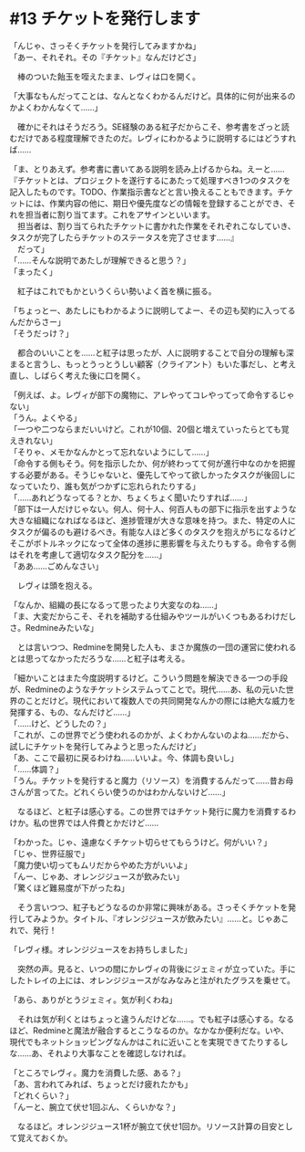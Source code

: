 # #13 チケットを発行します

「んじゃ、さっそくチケットを発行してみますかね」  
「あー、それそれ。その『チケット』なんだけどさ」

　棒のついた飴玉を咥えたまま、レヴィは口を開く。

「大事なもんだってことは、なんとなくわかるんだけど。具体的に何が出来るのかよくわかんなくて……」

　確かにそれはそうだろう。SE経験のある紅子だからこそ、参考書をざっと読むだけである程度理解できたのだ。レヴィにわかるように説明するにはどうすれば……

「ま、とりあえず。参考書に書いてある説明を読み上げるからね。えーと……  
『チケットとは、プロジェクトを遂行するにあたって処理すべき1つのタスクを記入したものです。TODO、作業指示書などと言い換えることもできます。チケットには、作業内容の他に、期日や優先度などの情報を‪登録することができ、それを担当者に‬割り当てます。これをアサインといいます。  
　担当者は、割り当てられたチケットに書かれた作業をそれぞれこなしていき、タスクが完了したらチケットのステータスを完了させます……』  
　だって」  
「……そんな説明であたしが理解できると思う？」  
「まったく」

　紅子はこれでもかというくらい勢いよく首を横に振る。

「ちょっとー、あたしにもわかるように説明してよー、その辺も契約に入ってるんだからさー」  
「そうだっけ？」

　都合のいいことを……と紅子は思ったが、人に説明することで自分の理解も深まると言うし、もっとうっとうしい顧客（クライアント）もいた事だし、と考え直し、しばらく考えた後に口を開く。

「例えば、よ。レヴィが部下の魔物に、アレやってコレやってって命令するじゃない」  
「うん。よくやる」  
「一つや二つならまだいいけど。これが10個、20個と増えていったらとても覚えきれない」  
「そりゃ、メモかなんかとって忘れないようにして……」  
「命令する側もそう。何を指示したか、何が終わってて何が進行中なのかを把握する必要がある。そうじゃないと、優先してやって欲しかったタスクが後回しになっていたり、誰も気がつかずに忘れられたりする」  
「……あれどうなってる？とか、ちょくちょく聞いたりすれば……」  
「部下は一人だけじゃない。何人、何十人、何百人もの部下に指示を出すような大きな組織になればなるほど、進捗管理が大きな意味を持つ。また、特定の人にタスクが偏るのも避けるべき。有能な人ほど多くのタスクを抱えがちになるけどそこがボトルネックになって全体の進捗に悪影響を与えたりもする。命令する側はそれを考慮して適切なタスク配分を……」  
「ああ……ごめんなさい」

　レヴィは頭を抱える。

「なんか、組織の長になるって思ったより大変なのね……」  
「ま、大変だからこそ、それを補助する仕組みやツールがいくつもあるわけだしさ。Redmineみたいな」

　とは言いつつ、Redmineを開発した人も、まさか魔族の一団の運営に使われるとは思ってなかっただろうな……と紅子は考える。

「細かいことはまた今度説明するけど。こういう問題を解決できる一つの手段が、Redmineのようなチケットシステムってことで。現代……あ、私の元いた世界のことだけど。現代において複数人での共同開発なんかの際には絶大な威力を発揮する、もの、なんだけど……」  
「……けど、どうしたの？」  
「これが、この世界でどう使われるのかが、よくわかんないのよね……だから、試しにチケットを発行してみようと思ったんだけど」  
「あ、ここで最初に戻るわけね……いいよ。今、体調も良いし」  
「……体調？」  
「うん。チケットを発行すると魔力（リソース）を消費するんだって……昔お母さんが言ってた。どれくらい使うのかはわかんないけど……」

　なるほど、と紅子は感心する。この世界ではチケット発行に魔力を消費するわけか。私の世界では人件費とかだけど……

「わかった。じゃ、遠慮なくチケット切らせてもらうけど。何がいい？」  
「じゃ、世界征服で」  
「魔力使い切ってもムリだからやめた方がいいよ」  
「んー、じゃあ、オレンジジュースが飲みたい」  
「驚くほど難易度が下がったね」

　そう言いつつ、紅子もどうなるのか非常に興味がある。さっそくチケットを発行してみようか。タイトル、『オレンジジュースが飲みたい』……と。じゃあこれで、発行！

「レヴィ様。オレンジジュースをお持ちしました」

　突然の声。見ると、いつの間にかレヴィの背後にジェミィが立っていた。手にしたトレイの上には、オレンジジュースがなみなみと注がれたグラスを乗せて。

「あら、ありがとうジェミィ。気が利くわね」

　それは気が利くとはちょっと違うんだけどな……。でも紅子は感心する。なるほど、Redmineと魔法が融合するとこうなるのか。なかなか便利だな。いや、現代でもネットショッピングなんかはこれに近いことを実現できてたりするしな……あ、それより大事なことを確認しなければ。

「ところでレヴィ。魔力を消費した感、ある？」  
「あ、言われてみれば、ちょっとだけ疲れたかも」  
「どれくらい？」  
「んーと、腕立て伏せ1回ぶん、くらいかな？」

　なるほど。オレンジジュース1杯が腕立て伏せ1回か。リソース計算の目安として覚えておくか。